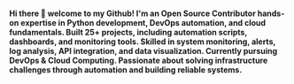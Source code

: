 ####        Hi there 👋  welcome to my Github! I'm an Open Source Contributor hands-on expertise in Python development, DevOps automation, and cloud fundamentals. Built 25+ projects, including automation scripts, dashboards,                                 and monitoring tools. Skilled in system monitoring, alerts, log analysis, API integration, and data visualization. Currently pursuing DevOps & Cloud Computing.                                                                                                Passionate about solving infrastructure challenges through automation and building reliable systems.

                  


<!--
**RShub1105/RShub1105** is a ✨ _special_ ✨ repository because its `README.md` (this file) appears on your GitHub profile.

Here are some ideas to get you started:

- 🔭 I’m currently working on ...
- 🌱 I’m currently learning ...
- 👯 I’m looking to collaborate on ...
- 🤔 I’m looking for help with ...
- 💬 Ask me about ...
- 📫 How to reach me: ...
- 😄 Pronouns: ...
- ⚡ Fun fact: ...
-->
